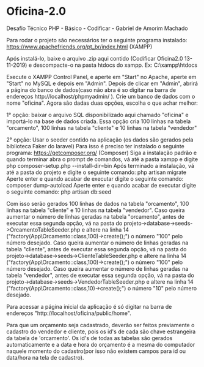 # Oficina-2.0
Desafio Técnico PHP - Básico - Codificar -
Gabriel de Amorim Machado

Para rodar o projeto são necessários ter o seguinte programa instalado:
https://www.apachefriends.org/pt_br/index.html (XAMPP)

Após instalá-lo, baixe o arquivo .zip aqui contido (Codificar Oficina2.0 13-11-2019) e descompacte-o na pasta htdocs do xampp. Ex: C:\xampp\htdocs 

Execute o XAMPP Control Panel, e aperte em "Start" no Apache, aperte em "Start" no MySQL e depois em "Admin".
Depois de clicar em "Admin", abrirá a página do banco de dados(caso não abra é so digitar na barra de endereços http://localhost/phpmyadmin/ ). Crie um banco de dados com o nome "oficina". Agora são dadas duas opções, escolha o que achar melhor:

1° opção: baixar o arquivo SQL disponibilizado aqui chamado "oficina" e importá-lo na base de dados criada. Essa opção cria 100 linhas na tabela "orcamento", 100 linhas na tabela "cliente" e 10 linhas na tabela "vendedor"

2° opção: Usar o seeder contido na aplicação (os dados são gerados pela biblioteca Faker do laravel)
Para isso é preciso ter instalado o seguinte programa:
https://getcomposer.org/ (Composer)
Siga a instalação padrão e quando terminar abra o prompt de comandos, vá até a pasta xampp e digite php composer-setup.php --install-dir=bin
Após terminado a instalação, vá até a pasta do projeto e digite o seguinte comando:
php artisan migrate
Aperte enter e quando acabar de executar digite o seguinte comando:
composer dump-autoload
Aperte enter e quando acabar de executar digite o seguinte comando:
php artisan db:seed

Com isso serão gerados 100 linhas de dados na tabela "orcamento", 100 linhas na tabela "cliente" e 10 linhas na tabela "vendedor". Caso queira aumentar o número de linhas geradas na tabela "orcamento", antes de executar essa segunda opção, vá na pasta do projeto->database->seeds->OrcamentoTableSeeder.php e altere na linha 14 ("factory(App\Orcamento::class,100)->create();") o número "100" pelo número desejado. Caso queira aumentar o número de linhas geradas na tabela "cliente", antes de executar essa segunda opção, vá na pasta do projeto->database->seeds->ClienteTableSeeder.php e altere na linha 14 ("factory(App\Orcamento::class,100)->create();") o número "100" pelo número desejado. Caso queira aumentar o número de linhas geradas na tabela "vendedor", antes de executar essa segunda opção, vá na pasta do projeto->database->seeds->VendedorTableSeeder.php e altere na linha 14 ("factory(App\Orcamento::class,10)->create();") o número "10" pelo número desejado.

Para acessar a página inicial da aplicação é só digitar na barra de endereços "http://localhost/oficina/public/home".

Para que um orçamento seja cadastrado, deverão ser feitos previamente o cadastro do vendedor e cliente, pois os id's de cada são chave estrangeira da tabela de 'orcamento'. Os id's de todas as tabelas são gerados automaticamente e a data e hora do orçamento é a mesma do computador naquele momento do cadastro(por isso não existem campos para id ou data/hora na tela de cadastro). 

